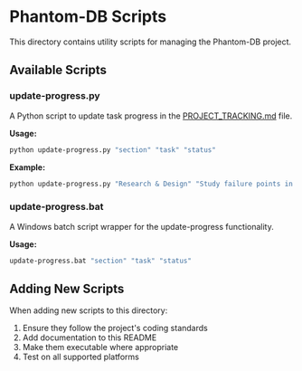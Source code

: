 # Phantom-DB Scripts

This directory contains utility scripts for managing the Phantom-DB project.

## Available Scripts

### update-progress.py
A Python script to update task progress in the [PROJECT_TRACKING.md](../docs/PROJECT_TRACKING.md) file.

**Usage:**
```bash
python update-progress.py "section" "task" "status"
```

**Example:**
```bash
python update-progress.py "Research & Design" "Study failure points in existing databases (SQL/NoSQL)" complete
```

### update-progress.bat
A Windows batch script wrapper for the update-progress functionality.

**Usage:**
```cmd
update-progress.bat "section" "task" "status"
```

## Adding New Scripts

When adding new scripts to this directory:

1. Ensure they follow the project's coding standards
2. Add documentation to this README
3. Make them executable where appropriate
4. Test on all supported platforms